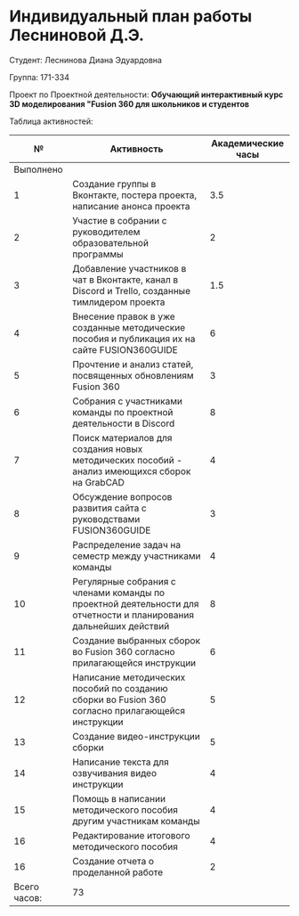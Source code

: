 # **Индивидуальный план работы Лесниновой Д.Э.**

Студент: Леснинова Диана Эдуардовна

Группа: 171-334

Проект по Проектной деятельности: **Обучающий интерактивный курс 3D моделирования "Fusion 360 для школьников и студентов**

Таблица активностей:

| № | Активность | Академические часы |
| --- | --- | --- |
| Выполнено |
| 1 | Создание группы в Вконтакте, постера проекта, написание анонса проекта | 3.5 |
| 2 | Участие в собрании с руководителем образовательной программы| 2 |
| 3 | Добавление участников в чат в Вконтакте, канал в Discord и Trello, созданные тимлидером проекта | 1.5 |
| 4 | Внесение правок в уже созданные методические пособия и публикация их на сайте FUSION360GUIDE | 6 |
| 5 | Прочтение и анализ статей, посвященных обновлениям Fusion 360 | 3 |
| 6 | Собрания с участниками команды по проектной деятельности в Discord | 8 |
| 7 | Поиск материалов для создания новых методических пособий - анализ имеющихся сборок на GrabCAD | 4 |
| 8 | Обсуждение вопросов развития сайта с руководствами FUSION360GUIDE | 3 |
| 9 | Распределение задач на семестр между участниками команды | 4 |
| 10 | Регулярные собрания с членами команды по проектной деятельности для отчетности и планирования дальнейших действий | 8 |
| 11 | Создание выбранных сборок во Fusion 360 согласно прилагающейся инструкции | 6 |
| 12 | Написание методических пособий по созданию сборки во Fusion 360 согласно прилагающейся инструкции | 5 | 
| 13 | Создание видео-инструкции сборки | 5 | 
| 14 | Написание текста для озвучивания видео инструкции | 4 | 
| 15 | Помощь в написании методического пособия другим участникам команды | 4 | 
| 16 | Редактирование итогового методического пособия | 4 | 
| 16 | Создание отчета о проделанной работе | 2 | 
| Всего часов: | 73 |
